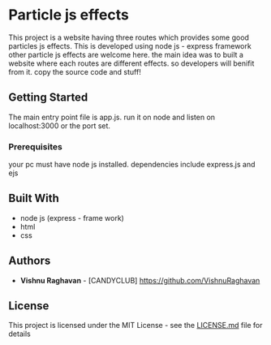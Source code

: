 # Particle js effects 

This project is a website having three routes which provides some good particles js effects. This is developed using node js - express framework
other particle js effects are welcome here. the main idea was to built a website where each routes are different effects. so developers will benifit from it.
copy the source code and stuff! 

## Getting Started

The main entry point file is app.js.
run it on node and listen on localhost:3000 or the port set.

### Prerequisites

your pc must have node js installed.
dependencies include express.js and ejs

## Built With
* node js (express - frame work)
* html
* css 

## Authors

* **Vishnu Raghavan** - [CANDYCLUB] https://github.com/VishnuRaghavan

## License

This project is licensed under the MIT License - see the [LICENSE.md](LICENSE.md) file for details



